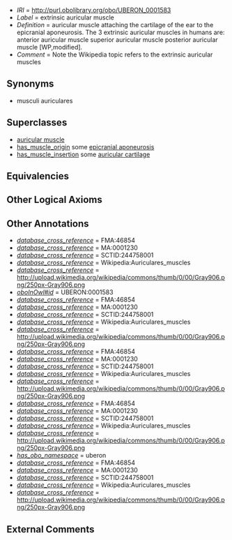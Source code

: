  * *IRI* = http://purl.obolibrary.org/obo/UBERON_0001583
 * *Label* = extrinsic auricular muscle
 * *Definition* = auricular muscle attaching the cartilage of the ear to the epicranial aponeurosis. The 3 extrinsic auricular muscles in humans are: anterior auricular muscle superior auricular muscle posterior auricular muscle [WP,modified].
 * *Comment* = Note the Wikipedia topic refers to the extrinsic auricular muscles

## Synonyms

 * musculi auriculares

## Superclasses

 * [auricular muscle](../../UBERON/95/UBERON_0001595.md)
 * [has_muscle_origin](../../RO/72/RO_0002372.md) some [epicranial aponeurosis](../../UBERON/61/UBERON_0006661.md)
 * [has_muscle_insertion](../../RO/73/RO_0002373.md) some [auricular cartilage](../../UBERON/48/UBERON_0001848.md)

## Equivalencies


## Other Logical Axioms


## Other Annotations

 * *[database_cross_reference](../../ef/oboInOwl#hasDbXref.md)* = FMA:46854
 * *[database_cross_reference](../../ef/oboInOwl#hasDbXref.md)* = MA:0001230
 * *[database_cross_reference](../../ef/oboInOwl#hasDbXref.md)* = SCTID:244758001
 * *[database_cross_reference](../../ef/oboInOwl#hasDbXref.md)* = Wikipedia:Auriculares_muscles
 * *[database_cross_reference](../../ef/oboInOwl#hasDbXref.md)* = http://upload.wikimedia.org/wikipedia/commons/thumb/0/00/Gray906.png/250px-Gray906.png
 * *[oboInOwl#id](../../id/oboInOwl#id.md)* = UBERON:0001583
 * *[database_cross_reference](../../ef/oboInOwl#hasDbXref.md)* = FMA:46854
 * *[database_cross_reference](../../ef/oboInOwl#hasDbXref.md)* = MA:0001230
 * *[database_cross_reference](../../ef/oboInOwl#hasDbXref.md)* = SCTID:244758001
 * *[database_cross_reference](../../ef/oboInOwl#hasDbXref.md)* = Wikipedia:Auriculares_muscles
 * *[database_cross_reference](../../ef/oboInOwl#hasDbXref.md)* = http://upload.wikimedia.org/wikipedia/commons/thumb/0/00/Gray906.png/250px-Gray906.png
 * *[database_cross_reference](../../ef/oboInOwl#hasDbXref.md)* = FMA:46854
 * *[database_cross_reference](../../ef/oboInOwl#hasDbXref.md)* = MA:0001230
 * *[database_cross_reference](../../ef/oboInOwl#hasDbXref.md)* = SCTID:244758001
 * *[database_cross_reference](../../ef/oboInOwl#hasDbXref.md)* = Wikipedia:Auriculares_muscles
 * *[database_cross_reference](../../ef/oboInOwl#hasDbXref.md)* = http://upload.wikimedia.org/wikipedia/commons/thumb/0/00/Gray906.png/250px-Gray906.png
 * *[database_cross_reference](../../ef/oboInOwl#hasDbXref.md)* = FMA:46854
 * *[database_cross_reference](../../ef/oboInOwl#hasDbXref.md)* = MA:0001230
 * *[database_cross_reference](../../ef/oboInOwl#hasDbXref.md)* = SCTID:244758001
 * *[database_cross_reference](../../ef/oboInOwl#hasDbXref.md)* = Wikipedia:Auriculares_muscles
 * *[database_cross_reference](../../ef/oboInOwl#hasDbXref.md)* = http://upload.wikimedia.org/wikipedia/commons/thumb/0/00/Gray906.png/250px-Gray906.png
 * *[has_obo_namespace](../../ce/oboInOwl#hasOBONamespace.md)* = uberon
 * *[database_cross_reference](../../ef/oboInOwl#hasDbXref.md)* = FMA:46854
 * *[database_cross_reference](../../ef/oboInOwl#hasDbXref.md)* = MA:0001230
 * *[database_cross_reference](../../ef/oboInOwl#hasDbXref.md)* = SCTID:244758001
 * *[database_cross_reference](../../ef/oboInOwl#hasDbXref.md)* = Wikipedia:Auriculares_muscles
 * *[database_cross_reference](../../ef/oboInOwl#hasDbXref.md)* = http://upload.wikimedia.org/wikipedia/commons/thumb/0/00/Gray906.png/250px-Gray906.png

## External Comments

